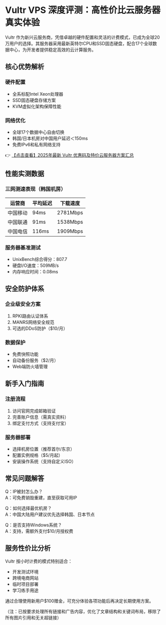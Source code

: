 # Vultr VPS 深度评测：高性价比云服务器真实体验

Vultr 作为新兴云服务商，凭借卓越的硬件配置和灵活的计费模式，已成为全球20万用户的选择。其服务器采用最新英特尔CPU和SSD固态硬盘，配合17个全球数据中心，为开发者提供稳定高效的云计算服务。

## 核心优势解析

### 硬件配置
- 全系标配Intel Xeon处理器
- SSD固态硬盘存储方案
- KVM虚拟化架构保障性能

### 网络优化
- 全球17个数据中心自由切换
- 韩国/日本机房对中国用户延迟＜150ms
- 免费IPv6和私有网络支持

👉 [【点击查看】2025年最新 Vultr 优惠码及特价云服务器方案汇总](https://bit.ly/VuLtr)

## 性能实测数据

### 三网测速表现（韩国机房）
| 运营商       | 平均延迟 | 下载速度   |
|--------------|----------|------------|
| 中国移动     | 94ms     | 2781Mbps   |
| 中国联通     | 91ms     | 1538Mbps   |
| 中国电信     | 116ms    | 1909Mbps   |

### 服务器基准测试
- UnixBench综合得分：807.7
- 硬盘I/O速度：509MB/s
- 内存响应时间：0.08ms

## 安全防护体系

### 企业级安全方案
1. RPKI路由认证体系
2. MANRS网络安全规范
3. 可选的DDoS防护（$10/月）

### 数据保护
- 免费快照功能
- 自动备份服务（$2/月）
- Web端防火墙管理

## 新手入门指南

### 注册流程
1. 访问官网完成邮箱验证
2. 完善账户信息（需真实资料）
3. 绑定支付方式（支持支付宝）

### 服务器部署
- 选择机房位置（推荐首尔/东京）
- 配置实例规格（$5/月起）
- 安装操作系统（支持自定义ISO）

## 常见问题解答

Q：IP被封怎么办？  
A：可免费销毁重建，直至获取可用IP

Q：如何选择最优机房？  
A：中国大陆用户建议优先选择韩国、日本节点

Q：是否支持Windows系统？  
A：支持，需额外支付$10/月授权费

## 服务性价比分析

Vultr 按小时计费的模式特别适合：
- 开发测试环境
- 跨境电商网站
- 临时项目部署
- 学习练手用途

通过合理使用新用户$100赠金，可充分体验各项功能后再决定长期使用方案。
 

（注：已按要求处理所有链接和广告内容，优化了文章结构和关键词布局，移除了所有图片引用和无关超链接）